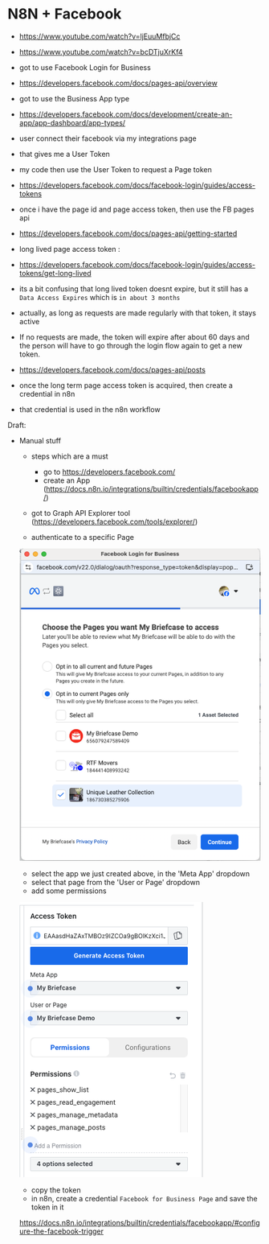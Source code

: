 # N8N + Facebook

- https://www.youtube.com/watch?v=ljEuuMfbjCc
- https://www.youtube.com/watch?v=bcDTjuXrKf4

- got to use Facebook Login for Business
- https://developers.facebook.com/docs/pages-api/overview
- got to use the Business App type

- https://developers.facebook.com/docs/development/create-an-app/app-dashboard/app-types/

- user connect their facebook via my integrations page
- that gives me a User Token
- my code then use the User Token to request a Page token

- https://developers.facebook.com/docs/facebook-login/guides/access-tokens

- once i have the page id and page access token, then use the FB pages api
- https://developers.facebook.com/docs/pages-api/getting-started
- long lived page access token :
- https://developers.facebook.com/docs/facebook-login/guides/access-tokens/get-long-lived
- its a bit confusing that long lived token doesnt expire, but it still has a `Data Access Expires` which is `in about 3 months`
- actually, as long as requests are made regularly with that token, it stays active
- If no requests are made, the token will expire after about 60 days and the person will have to go through the login flow again to get a new token.

- https://developers.facebook.com/docs/pages-api/posts

- once the long term page access token is acquired, then create a credential in n8n
- that credential is used in the n8n workflow

Draft:

- Manual stuff

  - steps which are a must

    - go to https://developers.facebook.com/
    - create an App (https://docs.n8n.io/integrations/builtin/credentials/facebookapp/)

  - got to Graph API Explorer tool (https://developers.facebook.com/tools/explorer/)
  - authenticate to a specific Page

  ![facebook-1](public/tutorial/facebook-1.png)

  - select the app we just created above, in the 'Meta App' dropdown
  - select that page from the 'User or Page' dropdown
  - add some permissions

  ![facebook-2](public/tutorial/facebook-2.png)

  - copy the token
  - in n8n, create a credential `Facebook for Business Page` and save the token in it

  https://docs.n8n.io/integrations/builtin/credentials/facebookapp/#configure-the-facebook-trigger
